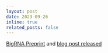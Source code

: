 ```yaml
---
layout: post
date: 2023-09-26
inline: true
related_posts: false
---
```


[BigRNA Preprint](https://arxiv.org/abs/2107.13098) and [blog post released](https://www.deepgenomics.com/news/most-advanced-ai-foundation-model-for-rna/) 
